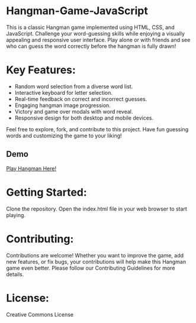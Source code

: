 # Hangman-Game-JavaScript

This is a classic Hangman game implemented using HTML, CSS, and JavaScript. Challenge your word-guessing skills while enjoying a visually appealing and responsive user interface. Play alone or with friends and see who can guess the word correctly before the hangman is fully drawn!

# Key Features:

- Random word selection from a diverse word list.
- Interactive keyboard for letter selection.
- Real-time feedback on correct and incorrect guesses.
- Engaging hangman image progression.
- Victory and game over modals with word reveal.
- Responsive design for both desktop and mobile devices.

Feel free to explore, fork, and contribute to this project. Have fun guessing words and customizing the game to your liking!

## Demo
[Play Hangman Here!](https://zak455.github.io/Hangman-Game-JavaScript/)

# Getting Started:

Clone the repository.
Open the index.html file in your web browser to start playing.

# Contributing:

Contributions are welcome! Whether you want to improve the game, add new features, or fix bugs, your contributions will help make this Hangman game even better. Please follow our Contributing Guidelines for more details.

# License:
Creative Commons License

